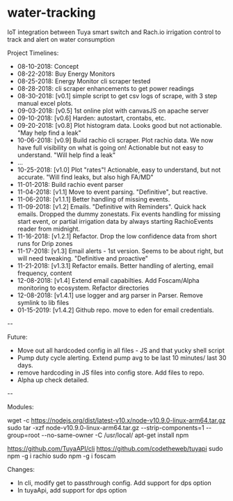 # water-tracking
IoT integration between Tuya smart switch and Rach.io irrigation control to track and alert on water consumption

Project Timelines:

* 08-10-2018: Concept
* 08-22-2018: Buy Energy Monitors
* 08-25-2018: Energy Monitor cli scraper tested
* 08-28-2018: cli scraper enhancements to get power readings
* 08-30-2018: [v0.1] simple script to get csv logs of scrape, with 3 step manual excel plots.
* 09-03-2018: [v0.5] 1st online plot with canvasJS on apache server
* 09-10-2018: [v0.6] Harden: autostart, crontabs, etc.
* 09-20-2018: [v0.8] Plot histogram data. Looks good but not actionable. "May help find a leak"
* 10-06-2018: [v0.9] Build rachio cli scraper. Plot rachio data. We now have full visibility on what is going on!
              Actionable but not easy to understand. "Will help find a leak"
* ...
* 10-25-2018: [v1.0] Plot "rates"! Actionable, easy to understand, but not accurate. "Will find leaks, but also high FA/MD"
* 11-01-2018: Build rachio event parser
* 11-04-2018: [v1.1] Move to event parsing. "Definitive", but reactive.
* 11-06-2018: [v1.1.1] Better handling of missing events.
* 11-09-2018: [v1.2] Emails. "Definitive with Reminders". Quick hack emails. Dropped the dummy zonestats.
              Fix events handling for missing start event, or partial irrigation data by always starting RachioEvents reader from midnight.
* 11-16-2018: [v1.2.1] Refactor. Drop the low confidence data from short runs for Drip zones
* 11-17-2018: [v1.3] Email alerts - 1st version. Seems to be about right, but will need tweaking. "Definitive and proactive"
* 11-21-2018: [v1.3.1] Refactor emails. Better handling of alerting, email frequency, content
* 12-08-2018: [v1.4] Extend email capabilties. Add Foscam/Alpha monitoring to ecosystem. Refactor directories
* 12-08-2018: [v1.4.1] use logger and arg parser in Parser. Remove symlink to lib files
* 01-15-2019: [v1.4.2] Github repo. move to eden for email credentials.

--

Future:

* Move out all hardcoded config in all files - JS and that yucky shell script
* Pump duty cycle alerting. Extend pump avg to be last 10 minutes/ last 30 days.
* remove hardcoding in JS files into config store. Add files to repo.
* Alpha up check detailed.

--

Modules:

wget -c https://nodejs.org/dist/latest-v10.x/node-v10.9.0-linux-arm64.tar.gz
sudo tar -xzf node-v10.9.0-linux-arm64.tar.gz --strip-components=1 --group=root --no-same-owner -C /usr/local/
apt-get install npm

https://github.com/TuyaAPI/cli
https://github.com/codetheweb/tuyapi
sudo npm -g i rachio
sudo npm -g i foscam

Changes:

* In cli, modify get to passthrough config. Add support for dps option
* In tuyaApi, add support for dps option

